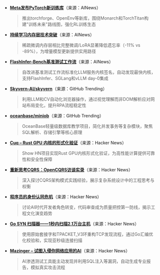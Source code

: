 - **[Meta发布PyTorch新训练库](https://twitter.com/eliebakouch/status/1980637130687942805)**（来源：AINews）  
  > 推出torchforge、OpenEnv等新库，围绕Monarch和TorchTitan构建"训练未来"路线图，强化RL训练生态

- **[持续学习内存层技术突破](https://twitter.com/realJessyLin/status/1980662516285075762)**（来源：AINews）  
  > 稀疏微调内存层相比完整微调/LoRA显著降低遗忘率（-11% vs -89%），为增量模型更新提供实用路径

- **[FlashInfer-Bench基准测试工作流](https://flashinfer.ai/2025/10/21/flashinfer-bench.html)**（来源：AINews）  
  > 自改进基准测试工作流标准化LLM服务内核签名，自动发现最快内核，支持FlashInfer、SGLang和vLLM day-0集成

- **[Skyvern-AI/skyvern](https://github.com/Skyvern-AI/skyvern)**（来源：GitHub Trending）  
  > 利用LLM和CV自动化浏览器操作，通过视觉理解而非DOM解析应对网站布局变化，提升RPA流程稳定性

- **[oceanbase/miniob](https://github.com/oceanbase/miniob)**（来源：GitHub Trending）  
  > OceanBase轻量级数据库教学项目，简化并发事务等复杂模块，聚焦SQL解析、存储引擎等核心原理

- **[Cuq – Rust GPU 内核的形式化验证](https://news.ycombinator.com/item?id=45674126)**（来源：Hacker News）  
  > Show HN项目实现Rust GPU内核形式化验证，为高性能计算提供可靠性和安全性保障

- **[重新思考CQRS：OpenCQRS访谈实录](https://news.ycombinator.com/item?id=45674923)**（来源：Hacker News）  
  > 深入探讨CQRS架构模式实践经验，展示复杂系统设计中的工程思考与权衡

- **[程序员的身份认同危机](https://news.ycombinator.com/item?id=45658019)**（来源：Hacker News）  
  > 讨论AI时代开发者角色转变，代码审查成为质量把控第一防线，揭示工程文化演变趋势

- **[Go SYN 扫描器——1秒内扫描2.1万台主机](https://news.ycombinator.com/item?id=45675479)**（来源：Hacker News）  
  > 使用原始套接字和TPACKET_V3环重构TCP发现流程，通过Go汇编优化校验和，实现亚秒级连接扫描

- **[Mazinger – 试图入侵你网络应用的AI](https://news.ycombinator.com/item?id=45675152)**（来源：Hacker News）  
  > AI渗透测试工具能主动发现并利用SQL注入等漏洞，自动生成专业报告，模拟真实攻击流程
